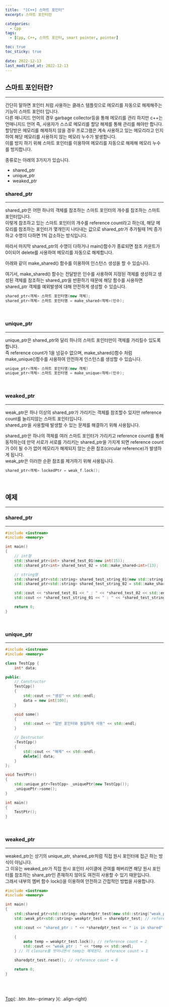 ```yaml
---
title:  "[C++] 스마트 포인터"
excerpt: 스마트 포인터란

categories:
  - Cpp
tags:
  - [Cpp, C++, 스마트 포인터, smart pointer, pointer]

toc: true
toc_sticky: true
 
date: 2022-12-13
last_modified_at: 2022-12-13
---
```


## 스마트 포인터란?
---
간단히 말하면 포인터 처럼 사용하는 클래스 템플릿으로 메모리를 자동으로 해제해주는 기능이 스마트 포인터 입니다.<br>
다른 매니지드 언어의 경우 garbage collector등을 통해 메모리를 관리 하지만 c++는 언매니지드 언어 즉, 사용자가 스스로 메모리를 할당 해제를 통해 관리를 해야만 합니다.<br>
할당받은 메모리를  해제하지 않을 경우 프로그램은 계속 사용하고 있는 메모리라고 인지하여 해당 메모리를 사용하지 않는 메모리 누수가 발생합니다. <br>이를 방지 하기 위해 스마트 포인터를 이용하여 메모리를 자동으로 해제해 메모리 누수를 방지합니다.<br>

종류로는 아래의 3가지가 있습니다.
* shared_ptr
* unique_ptr
* weaked_ptr

### shared_ptr
---
shared_ptr은 어떤 하나의 객체를 참조하는 스마트 포인터의 개수를 참조하는 스마트 포인터입니다. <br>
이렇게 참조하고 있는 스마트 포인터의 개수를 reference count라고 하는데, 해당 메모리를 참조하는 포인터가 몇개인지 나타내는 값으로 shared_ptr가 추가될때 1씩 증가하고 수명이 다하면 1씩 감소하는 방식입니다. <br>

따라서 마지막 shared_ptr의 수명이 다하거나 main()함수가 종료되면 참조 카운트가 0이되어 delete를 사용하여 메모리를 자동으로 해제합니다. <br>

아래와 같이 make_shared() 함수를 이용하여 인스턴스 생성을 할 수 있습니다.  <br>

여기서, make_shared() 함수는 전달받은 인수를 사용하여 지정된 객체를 생성하고 생성된 객체를 참조하는 shared_ptr을 반환하기 때문에 해당 함수를 사용하면 shared_ptr 객체를 예외발생에 대해 안전하게 생성할 수 있습니다. <br>

```c++
shared_ptr<객체> 스마트 포인터명(new 객체);
shared_ptr<객체> 스마트 포인터명 = make_shared<객체>(인수);
```
<br>

### unique_ptr
---
unique_ptr은 shared_ptr와 달리 하나의 스마트 포인터만이 객체를 가리킬수 있도록 합니다. <br>
즉 reference count가 1을 넘길수 없으며, make_shared()함수 처럼 make_unique()함수를 사용하여 안전하게 인스턴스를 생성할 수 있습니다. <br>

```c++
unique_ptr<객체> 스마트 포인터명(new 객체)
unique_ptr<객체> 스마트 포인터명 = make_unique<객체>(인수);
```
<br>

### weaked_ptr
---
weak_ptr은 하나 이상의 shared_ptr가 가리키는 객체를 참조할수 있지만 reference count를 늘리지않는 스마트 포인터입니다. <br>
shared_ptr을 사용할때 발생할 수 있는 문제를 해결하기 위해 사용됩니다. <br>

shared_ptr은 하나의 객체를 여러 스마트 포인터가 가리키고 reference count를 통해 동작하는데 만약 서로가 서로를 가리키는 shared_ptr을 가지게 되면 reference count가 0이 될 수가 없어 메모리가 해제되지 않는 순환 참조(circular reference)가 발생하게 됩니다. <br>
weak_ptr은 이러한 순환 참조를 제거하기 위해 사용됩니다. <br>

```c++
shared_ptr<객체> lockedPtr = weak_f.lock();
```
<br>

## 예제
---

### shared_ptr
---

```c++
#include <iostream>
#include <memory> 

int main()
{
    // int형
    std::shared_ptr<int> shared_test_01(new int(15));
    std::shared_ptr<int> shared_test_02 = std::make_shared<int>(13);

    // string형 
    std::shared_ptr<std::string> shared_test_string_01(new std::string("shareded_ptr"));
    std::shared_ptr<std::string> shared_test_string_02 = std::make_shared<std::string>("Test");

    std::cout << *shared_test_01 << " : " << *shared_test_02 << std::endl;
    std::cout << *shared_test_string_01 << " : " << *shared_test_string_02 << std::endl;

    return 0;
}
```
<br>

### unique_ptr
---

```c++
#include <iostream>
#include <memory>

class TestCpp {
    int* data;

public:
    // Constructor
    TestCpp()
    {
        std::cout << "생성" << std::endl;
        data = new int[100];
    }

    void some() 
    {
        std::cout << "일반 포인터와 동일하게 사용" << std::endl;
    }

    // Destructor
    ~TestCpp() 
    {
        std::cout << "해제" << std::endl;
        delete[] data;
    }
};

void TestPtr()
{
    std::unique_ptr<TestCpp> _uniquePtr(new TestCpp());
    _uniquePtr->some();
}

int main()
{
    TestPtr();
}
```
<br>

### weaked_ptr
---

weaked_ptr는 상기의 unique_ptr, shared_ptr처럼 직접 원시 포인터에 접근 하는 방식이 아닙니다. <br>
그 이유는 weaked_ptr가 직접 원시 포인터 사이클에 관여를 해버리면 해당 원시 포인터를 참조하는 share_ptr인 존재하지 않아도 여전히 사용할 수 있기 때문입니다. <br>
그래서 내부의 멤버 함수 lock()을 이용하여 안전하고 간접적인 방법을 사용합니다. <br>

```c++
#include <iostream>
#include <memory> 

int main()
{
    std::shared_ptr<std::string> sharedptr_test(new std::string("weak_ptr Test")); // reference count = 1
    std::weak_ptr<std::string> weakptr_test = sharedptr_test; // reference count = 1

    std::cout << "shared_ptr : " << *sharedptr_test << " is in shared" << std::endl;
    
    {
        auto temp = weakptr_test.lock(); // reference count = 2
        std::cout << "weak_ptr : " << *temp << std::endl;
    } // 이 closure를 벗어나면서 temp는 해제된다. reference count = 1

    sharedptr_test.reset(); // reference count = 0

    return 0;
}
```
<br>


<br>

[Top](#){: .btn .btn--primary }{: .align-right}
